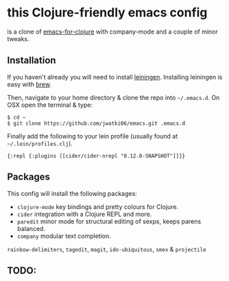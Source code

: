 # this Clojure-friendly emacs config

is a clone of [emacs-for-clojure](https://github.com/flyingmachine/emacs-for-clojure) with company-mode and a couple of minor tweaks.

## Installation

If you haven't already you will need to install [leiningen](http://leiningen.org/). Installing leiningen is easy with [brew](http://brew.sh/).

Then, navigate to your home directory & clone the repo into `~/.emacs.d`. On OSX open the terminal & type:

    $ cd ~
    $ git clone https://github.com/jwatki06/emacs.git .emacs.d


Finally add the following to your lein profile (usually found at `~/.lein/profiles.clj`).

	{:repl {:plugins [[cider/cider-nrepl "0.12.0-SNAPSHOT"]]}}

## Packages

This config will install the following packages:
  - `clojure-mode` key bindings and pretty colours for Clojure.
  - `cider` integration with a Clojure REPL and more.
  - `paredit` minor mode for structural editing of sexps, keeps parens balanced. 
  - `company` modular text completion.

`rainbow-delimiters`, `tagedit`, `magit`, `ido-ubiquitous`, `smex` & `projectile`

## TODO:
